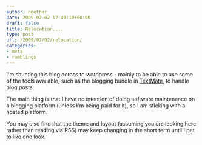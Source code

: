 ```yaml
---
author: nmether
date: 2009-02-02 12:49:10+00:00
draft: false
title: Relocation....
type: post
url: /2009/02/02/relocation/
categories:
- meta
- ramblings
---
```


I'm shunting this blog across to wordpress - mainly to be able to use some of the tools available, such as the blogging bundle in [TextMate](http://macromates.com/), to handle blog posts.

The main thing is that I have no intention of doing software maintenance on a blogging platform (unless I'm being paid for it), so I am sticking with a hosted platform.

You may also find that the theme and layout (assuming you are looking here rather than reading via RSS) may keep changing in the short term until I get to like one look.
